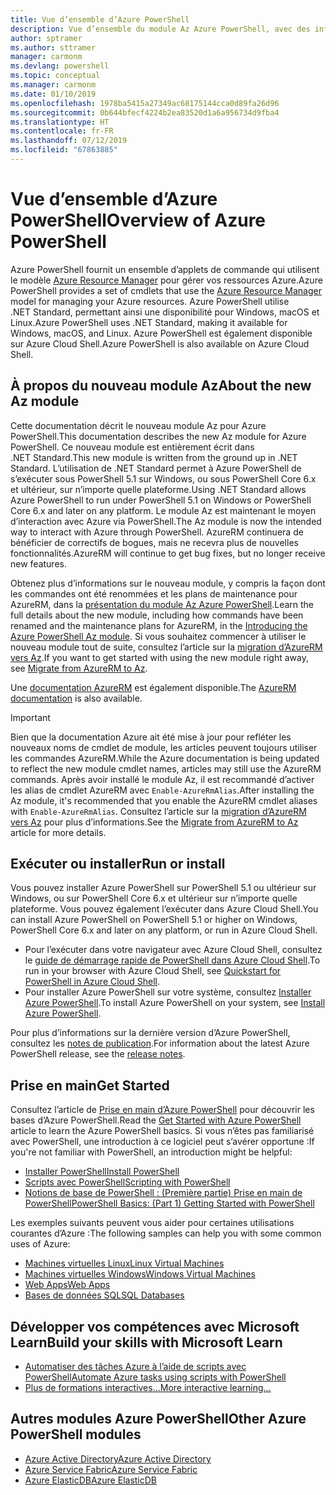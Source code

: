 ```yaml
---
title: Vue d’ensemble d’Azure PowerShell
description: Vue d’ensemble du module Az Azure PowerShell, avec des informations sur l’installation et la prise en main.
author: sptramer
ms.author: sttramer
manager: carmonm
ms.devlang: powershell
ms.topic: conceptual
ms.manager: carmonm
ms.date: 01/10/2019
ms.openlocfilehash: 1978ba5415a27349ac68175144cca0d89fa26d96
ms.sourcegitcommit: 0b644bfecf4224b2ea83520d1a6a956734d9fba4
ms.translationtype: HT
ms.contentlocale: fr-FR
ms.lasthandoff: 07/12/2019
ms.locfileid: "67863885"
---
```

# <a name="overview-of-azure-powershell"></a><span data-ttu-id="0e3a3-103">Vue d’ensemble d’Azure PowerShell</span><span class="sxs-lookup"><span data-stu-id="0e3a3-103">Overview of Azure PowerShell</span></span>

<span data-ttu-id="0e3a3-104">Azure PowerShell fournit un ensemble d’applets de commande qui utilisent le modèle [Azure Resource Manager](/azure/azure-resource-manager/resource-group-overview) pour gérer vos ressources Azure.</span><span class="sxs-lookup"><span data-stu-id="0e3a3-104">Azure PowerShell provides a set of cmdlets that use the [Azure Resource Manager](/azure/azure-resource-manager/resource-group-overview) model for managing your Azure resources.</span></span> <span data-ttu-id="0e3a3-105">Azure PowerShell utilise .NET Standard, permettant ainsi une disponibilité pour Windows, macOS et Linux.</span><span class="sxs-lookup"><span data-stu-id="0e3a3-105">Azure PowerShell uses .NET Standard, making it available for Windows, macOS, and Linux.</span></span>
<span data-ttu-id="0e3a3-106">Azure PowerShell est également disponible sur Azure Cloud Shell.</span><span class="sxs-lookup"><span data-stu-id="0e3a3-106">Azure PowerShell is also available on Azure Cloud Shell.</span></span>

## <a name="about-the-new-az-module"></a><span data-ttu-id="0e3a3-107">À propos du nouveau module Az</span><span class="sxs-lookup"><span data-stu-id="0e3a3-107">About the new Az module</span></span>

<span data-ttu-id="0e3a3-108">Cette documentation décrit le nouveau module Az pour Azure PowerShell.</span><span class="sxs-lookup"><span data-stu-id="0e3a3-108">This documentation describes the new Az module for Azure PowerShell.</span></span> <span data-ttu-id="0e3a3-109">Ce nouveau module est entièrement écrit dans .NET Standard.</span><span class="sxs-lookup"><span data-stu-id="0e3a3-109">This new module is written from the ground up in .NET Standard.</span></span> <span data-ttu-id="0e3a3-110">L’utilisation de .NET Standard permet à Azure PowerShell de s’exécuter sous PowerShell 5.1 sur Windows, ou sous PowerShell Core 6.x et ultérieur, sur n’importe quelle plateforme.</span><span class="sxs-lookup"><span data-stu-id="0e3a3-110">Using .NET Standard allows Azure PowerShell to run under PowerShell 5.1 on Windows or PowerShell Core 6.x and later on any platform.</span></span> <span data-ttu-id="0e3a3-111">Le module Az est maintenant le moyen d’interaction avec Azure via PowerShell.</span><span class="sxs-lookup"><span data-stu-id="0e3a3-111">The Az module is now the intended way to interact with Azure through PowerShell.</span></span>
<span data-ttu-id="0e3a3-112">AzureRM continuera de bénéficier de correctifs de bogues, mais ne recevra plus de nouvelles fonctionnalités.</span><span class="sxs-lookup"><span data-stu-id="0e3a3-112">AzureRM will continue to get bug fixes, but no longer receive new features.</span></span>

<span data-ttu-id="0e3a3-113">Obtenez plus d’informations sur le nouveau module, y compris la façon dont les commandes ont été renommées et les plans de maintenance pour AzureRM, dans la [présentation du module Az Azure PowerShell](new-azureps-module-az.md).</span><span class="sxs-lookup"><span data-stu-id="0e3a3-113">Learn the full details about the new module, including how commands have been renamed and the maintenance plans for AzureRM, in the [Introducing the Azure PowerShell Az module](new-azureps-module-az.md).</span></span> <span data-ttu-id="0e3a3-114">Si vous souhaitez commencer à utiliser le nouveau module tout de suite, consultez l’article sur la [migration d’AzureRM vers Az](migrate-from-azurerm-to-az.md).</span><span class="sxs-lookup"><span data-stu-id="0e3a3-114">If you want to get started with using the new module right away, see [Migrate from AzureRM to Az](migrate-from-azurerm-to-az.md).</span></span>

<span data-ttu-id="0e3a3-115">Une [documentation AzureRM](/powershell/azure/azurerm) est également disponible.</span><span class="sxs-lookup"><span data-stu-id="0e3a3-115">The [AzureRM documentation](/powershell/azure/azurerm) is also available.</span></span>

> [!IMPORTANT]
>
> <span data-ttu-id="0e3a3-116">Bien que la documentation Azure ait été mise à jour pour refléter les nouveaux noms de cmdlet de module, les articles peuvent toujours utiliser les commandes AzureRM.</span><span class="sxs-lookup"><span data-stu-id="0e3a3-116">While the Azure documentation is being updated to reflect the new module cmdlet names, articles may still use the AzureRM commands.</span></span> <span data-ttu-id="0e3a3-117">Après avoir installé le module Az, il est recommandé d’activer les alias de cmdlet AzureRM avec `Enable-AzureRmAlias`.</span><span class="sxs-lookup"><span data-stu-id="0e3a3-117">After installing the Az module, it's recommended that you enable the AzureRM cmdlet aliases with `Enable-AzureRmAlias`.</span></span> <span data-ttu-id="0e3a3-118">Consultez l’article sur la [migration d’AzureRM vers Az](migrate-from-azurerm-to-az.md) pour plus d’informations.</span><span class="sxs-lookup"><span data-stu-id="0e3a3-118">See the [Migrate from AzureRM to Az](migrate-from-azurerm-to-az.md) article for more details.</span></span>

## <a name="run-or-install"></a><span data-ttu-id="0e3a3-119">Exécuter ou installer</span><span class="sxs-lookup"><span data-stu-id="0e3a3-119">Run or install</span></span>

<span data-ttu-id="0e3a3-120">Vous pouvez installer Azure PowerShell sur PowerShell 5.1 ou ultérieur sur Windows, ou sur PowerShell Core 6.x et ultérieur sur n’importe quelle plateforme. Vous pouvez également l’exécuter dans Azure Cloud Shell.</span><span class="sxs-lookup"><span data-stu-id="0e3a3-120">You can install Azure PowerShell on PowerShell 5.1 or higher on Windows, PowerShell Core 6.x and later on any platform, or run in Azure Cloud Shell.</span></span>

* <span data-ttu-id="0e3a3-121">Pour l’exécuter dans votre navigateur avec Azure Cloud Shell, consultez le [guide de démarrage rapide de PowerShell dans Azure Cloud Shell](/azure/cloud-shell/quickstart-powershell).</span><span class="sxs-lookup"><span data-stu-id="0e3a3-121">To run in your browser with Azure Cloud Shell, see [Quickstart for PowerShell in Azure Cloud Shell](/azure/cloud-shell/quickstart-powershell).</span></span>
* <span data-ttu-id="0e3a3-122">Pour installer Azure PowerShell sur votre système, consultez [Installer Azure PowerShell](install-az-ps.md).</span><span class="sxs-lookup"><span data-stu-id="0e3a3-122">To install Azure PowerShell on your system, see [Install Azure PowerShell](install-az-ps.md).</span></span>

<span data-ttu-id="0e3a3-123">Pour plus d’informations sur la dernière version d’Azure PowerShell, consultez les [notes de publication](release-notes-azureps.md).</span><span class="sxs-lookup"><span data-stu-id="0e3a3-123">For information about the latest Azure PowerShell release, see the [release notes](release-notes-azureps.md).</span></span>

## <a name="get-started"></a><span data-ttu-id="0e3a3-124">Prise en main</span><span class="sxs-lookup"><span data-stu-id="0e3a3-124">Get Started</span></span>

<span data-ttu-id="0e3a3-125">Consultez l’article de [Prise en main d’Azure PowerShell](get-started-azureps.md) pour découvrir les bases d’Azure PowerShell.</span><span class="sxs-lookup"><span data-stu-id="0e3a3-125">Read the [Get Started with Azure PowerShell](get-started-azureps.md) article to learn the Azure PowerShell basics.</span></span> <span data-ttu-id="0e3a3-126">Si vous n’êtes pas familiarisé avec PowerShell, une introduction à ce logiciel peut s’avérer opportune :</span><span class="sxs-lookup"><span data-stu-id="0e3a3-126">If you're not familiar with PowerShell, an introduction might be helpful:</span></span>

* [<span data-ttu-id="0e3a3-127">Installer PowerShell</span><span class="sxs-lookup"><span data-stu-id="0e3a3-127">Install PowerShell</span></span>](/powershell/scripting/install/installing-powershell)
* [<span data-ttu-id="0e3a3-128">Scripts avec PowerShell</span><span class="sxs-lookup"><span data-stu-id="0e3a3-128">Scripting with PowerShell</span></span>](/powershell/scripting/powershell-scripting)
* [<span data-ttu-id="0e3a3-129">Notions de base de PowerShell : (Première partie) Prise en main de PowerShell</span><span class="sxs-lookup"><span data-stu-id="0e3a3-129">PowerShell Basics: (Part 1) Getting Started with PowerShell</span></span>](https://channel9.msdn.com/Blogs/Taste-of-Premier/PowerShellBasicsPart1)

<span data-ttu-id="0e3a3-130">Les exemples suivants peuvent vous aider pour certaines utilisations courantes d’Azure :</span><span class="sxs-lookup"><span data-stu-id="0e3a3-130">The following samples can help you with some common uses of Azure:</span></span>

* [<span data-ttu-id="0e3a3-131">Machines virtuelles Linux</span><span class="sxs-lookup"><span data-stu-id="0e3a3-131">Linux Virtual Machines</span></span>](/azure/virtual-machines/virtual-machines-linux-powershell-samples?toc=/powershell/azure/toc.json)
* [<span data-ttu-id="0e3a3-132">Machines virtuelles Windows</span><span class="sxs-lookup"><span data-stu-id="0e3a3-132">Windows Virtual Machines</span></span>](/azure/virtual-machines/virtual-machines-windows-powershell-samples?toc=/powershell/azure/toc.json)
* [<span data-ttu-id="0e3a3-133">Web Apps</span><span class="sxs-lookup"><span data-stu-id="0e3a3-133">Web Apps</span></span>](/azure/app-service-web/app-service-powershell-samples?toc=/powershell/azure/toc.json)
* [<span data-ttu-id="0e3a3-134">Bases de données SQL</span><span class="sxs-lookup"><span data-stu-id="0e3a3-134">SQL Databases</span></span>](/azure/sql-database/sql-database-powershell-samples?toc=/powershell/azure/toc.json)

## <a name="build-your-skills-with-microsoft-learn"></a><span data-ttu-id="0e3a3-135">Développer vos compétences avec Microsoft Learn</span><span class="sxs-lookup"><span data-stu-id="0e3a3-135">Build your skills with Microsoft Learn</span></span>

- [<span data-ttu-id="0e3a3-136">Automatiser des tâches Azure à l’aide de scripts avec PowerShell</span><span class="sxs-lookup"><span data-stu-id="0e3a3-136">Automate Azure tasks using scripts with PowerShell</span></span>](/learn/modules/automate-azure-tasks-with-powershell/)
- [<span data-ttu-id="0e3a3-137">Plus de formations interactives...</span><span class="sxs-lookup"><span data-stu-id="0e3a3-137">More interactive learning...</span></span>](/learn/browse/?term=powershell)

## <a name="other-azure-powershell-modules"></a><span data-ttu-id="0e3a3-138">Autres modules Azure PowerShell</span><span class="sxs-lookup"><span data-stu-id="0e3a3-138">Other Azure PowerShell modules</span></span>

* [<span data-ttu-id="0e3a3-139">Azure Active Directory</span><span class="sxs-lookup"><span data-stu-id="0e3a3-139">Azure Active Directory</span></span>](/powershell/azure/active-directory/)
* [<span data-ttu-id="0e3a3-140">Azure Service Fabric</span><span class="sxs-lookup"><span data-stu-id="0e3a3-140">Azure Service Fabric</span></span>](/powershell/azure/service-fabric/)
* [<span data-ttu-id="0e3a3-141">Azure ElasticDB</span><span class="sxs-lookup"><span data-stu-id="0e3a3-141">Azure ElasticDB</span></span>](/powershell/azure/elasticdbjobs/)
